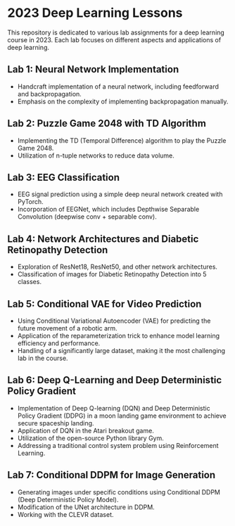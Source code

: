 # 2023 Deep Learning Lessons

This repository is dedicated to various lab assignments for a deep learning course in 2023. Each lab focuses on different aspects and applications of deep learning.

## Lab 1: Neural Network Implementation
- Handcraft implementation of a neural network, including feedforward and backpropagation.
- Emphasis on the complexity of implementing backpropagation manually.

## Lab 2: Puzzle Game 2048 with TD Algorithm
- Implementing the TD (Temporal Difference) algorithm to play the Puzzle Game 2048.
- Utilization of n-tuple networks to reduce data volume.

## Lab 3: EEG Classification
- EEG signal prediction using a simple deep neural network created with PyTorch.
- Incorporation of EEGNet, which includes Depthwise Separable Convolution (deepwise conv + separable conv).

## Lab 4: Network Architectures and Diabetic Retinopathy Detection
- Exploration of ResNet18, ResNet50, and other network architectures.
- Classification of images for Diabetic Retinopathy Detection into 5 classes.

## Lab 5: Conditional VAE for Video Prediction
- Using Conditional Variational Autoencoder (VAE) for predicting the future movement of a robotic arm.
- Application of the reparameterization trick to enhance model learning efficiency and performance.
- Handling of a significantly large dataset, making it the most challenging lab in the course.

## Lab 6: Deep Q-Learning and Deep Deterministic Policy Gradient
- Implementation of Deep Q-learning (DQN) and Deep Deterministic Policy Gradient (DDPG) in a moon landing game environment to achieve secure spaceship landing.
- Application of DQN in the Atari breakout game.
- Utilization of the open-source Python library Gym.
- Addressing a traditional control system problem using Reinforcement Learning.

## Lab 7: Conditional DDPM for Image Generation
- Generating images under specific conditions using Conditional DDPM (Deep Deterministic Policy Model).
- Modification of the UNet architecture in DDPM.
- Working with the CLEVR dataset.
